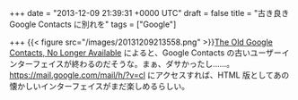 
+++
date = "2013-12-09 21:39:31 +0000 UTC"
draft = false
title = "古き良き Google Contacts に別れを"
tags = ["Google"]

+++
{{< figure src="/images/20131209213558.png"  >}}<a href="http://googlesystem.blogspot.jp/2013/12/the-old-google-contacts-no-longer.html">The Old Google Contacts, No Longer Available</a> によると、Google Contacts の古いユーザーインターフェイスが終わるのだそうな。まぁ、ダサかったし……。<a href="https://mail.google.com/mail/h/?v=cl">https://mail.google.com/mail/h/?v=cl</a> にアクセスすれば、HTML 版としてあの懐かしいインターフェイスがまだ楽しめるらしい。


